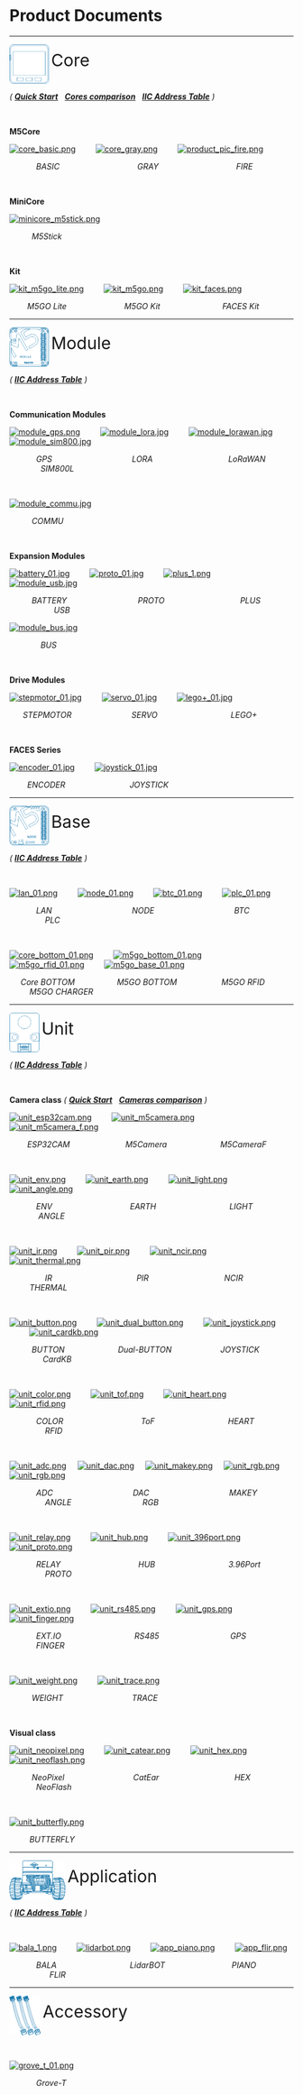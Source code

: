 # Product Documents

***

<!-- <h1 id="a" >CORE<h1> -->

<!-- <div>
    <img src="assets/img/product_pics/icon_core.png">
    <span style="font-size:30px">设置成功，请牢记新的登陆密码</span>
</div> -->

<div>
     <img src="assets/img/product_pics/icon_core.png" style="vertical-align:middle;">
     <span style="font-size:30px">Core</span>
</div>

<!-- <img src='assets/img/product_pics/icon_core.png'> <img src='assets/img/product_pics/core.png'> -->


*( **[Quick Start](en/qs)**&nbsp;&nbsp;&nbsp;**[Cores comparison](https://github.com/m5stack/M5-Schematic/blob/master/Core/hardware_difference_between_cores.md)**&nbsp;&nbsp;&nbsp;**[IIC Address Table](https://shimo.im/sheets/GWkjHV3XyCCgwDpQ)** )*

&nbsp;

**M5Core**

<!-- [![core_basic.png](http://m5-docs.oss-cn-shenzhen.aliyuncs.com/assets/img/product_pics/homepage_picture/core/core_basic_02.png)](en/core/basic)&nbsp;&nbsp;&nbsp;&nbsp;&nbsp;&nbsp;&nbsp;&nbsp;&nbsp;[![core_gray.png](http://m5-docs.oss-cn-shenzhen.aliyuncs.com/assets/img/product_pics/homepage_picture/core/core_basic_02.png)](en/core/gray)&nbsp;&nbsp;&nbsp;&nbsp;&nbsp;&nbsp;&nbsp;&nbsp;&nbsp;[![product_pic_fire.png](http://m5-docs.oss-cn-shenzhen.aliyuncs.com/assets/img/product_pics/homepage_picture/core/core_basic_02.png)](en/core/fire)&nbsp;&nbsp;&nbsp;&nbsp;&nbsp;&nbsp;&nbsp;&nbsp;&nbsp;[![product_pic_fire.png](http://m5-docs.oss-cn-shenzhen.aliyuncs.com/assets/img/product_pics/homepage_picture/core/core_basic_02.png)](en/core/fire)&nbsp;&nbsp;&nbsp;&nbsp;&nbsp;&nbsp;&nbsp;&nbsp;&nbsp;[![product_pic_fire.png](http://m5-docs.oss-cn-shenzhen.aliyuncs.com/assets/img/product_pics/homepage_picture/core/core_basic_02.png)](en/core/fire) -->

[![core_basic.png](http://m5-docs.oss-cn-shenzhen.aliyuncs.com/assets/img/product_pics/homepage_picture/core/core_basic_01.png)](en/core/basic)&nbsp;&nbsp;&nbsp;&nbsp;&nbsp;&nbsp;&nbsp;&nbsp;&nbsp;[![core_gray.png](http://m5-docs.oss-cn-shenzhen.aliyuncs.com/assets/img/product_pics/homepage_picture/core/core_gray_01.png)](en/core/gray)&nbsp;&nbsp;&nbsp;&nbsp;&nbsp;&nbsp;&nbsp;&nbsp;&nbsp;[![product_pic_fire.png](http://m5-docs.oss-cn-shenzhen.aliyuncs.com/assets/img/product_pics/homepage_picture/core/core_fire_01.png)](en/core/fire)

&nbsp; &nbsp; &nbsp; &nbsp; &nbsp; &nbsp; *BASIC*&nbsp; &nbsp; &nbsp; &nbsp; &nbsp; &nbsp; &nbsp; &nbsp; &nbsp; &nbsp; &nbsp; &nbsp; &nbsp; &nbsp; &nbsp; &nbsp; &nbsp; &nbsp;*GRAY*&nbsp; &nbsp; &nbsp; &nbsp; &nbsp; &nbsp; &nbsp; &nbsp; &nbsp; &nbsp; &nbsp; &nbsp; &nbsp; &nbsp; &nbsp; &nbsp; &nbsp; &nbsp;*FIRE*

&nbsp;

**MiniCore**

[![minicore_m5stick.png](http://m5-docs.oss-cn-shenzhen.aliyuncs.com/assets/img/product_pics/homepage_picture/core/core_m5stick_01.png)](en/core/m5stick)

&nbsp; &nbsp; &nbsp; &nbsp; &nbsp; *M5Stick*

&nbsp;

**Kit**

[![kit_m5go_lite.png](http://m5-docs.oss-cn-shenzhen.aliyuncs.com/assets/img/product_pics/homepage_picture/core/kit_m5go_lite_01.png)](en/core/m5go_lite)&nbsp;&nbsp;&nbsp;&nbsp;&nbsp;&nbsp;&nbsp;&nbsp;&nbsp;[![kit_m5go.png](http://m5-docs.oss-cn-shenzhen.aliyuncs.com/assets/img/product_pics/homepage_picture/core/kit_m5go_01.png)](en/core/m5go)&nbsp;&nbsp;&nbsp;&nbsp;&nbsp;&nbsp;&nbsp;&nbsp;&nbsp;[![kit_faces.png](http://m5-docs.oss-cn-shenzhen.aliyuncs.com/assets/img/product_pics/homepage_picture/core/kit_faces_01.png)](en/core/face_kit)

&nbsp; &nbsp; &nbsp; &nbsp; *M5GO Lite*&nbsp; &nbsp; &nbsp; &nbsp; &nbsp; &nbsp; &nbsp; &nbsp; &nbsp; &nbsp; &nbsp; &nbsp; &nbsp; *M5GO Kit*&nbsp; &nbsp; &nbsp; &nbsp; &nbsp; &nbsp; &nbsp; &nbsp; &nbsp; &nbsp; &nbsp; &nbsp; &nbsp; &nbsp; *FACES Kit*

***

<div>
     <img src="assets/img/product_pics/icon_module.png" style="vertical-align:middle;">
     <span style="font-size:30px">Module</span>
</div>

<!-- <img src='assets/img/product_pics/icon_module.png'> <img src='assets/img/product_pics/module.png'> -->

*( **[IIC Address Table](https://shimo.im/sheets/GWkjHV3XyCCgwDpQ)** )*

&nbsp;

**Communication Modules**

[![module_gps.png](http://m5-docs.oss-cn-shenzhen.aliyuncs.com/assets/img/product_pics/homepage_picture/module/module_gps_01.png)](en/module/gps)&nbsp;&nbsp;&nbsp;&nbsp;&nbsp;&nbsp;&nbsp;&nbsp;&nbsp;[![module_lora.jpg](http://m5-docs.oss-cn-shenzhen.aliyuncs.com/assets/img/product_pics/homepage_picture/module/module_lora_01.png)](en/module/lora)&nbsp;&nbsp;&nbsp;&nbsp;&nbsp;&nbsp;&nbsp;&nbsp;&nbsp;[![module_lorawan.jpg](http://m5-docs.oss-cn-shenzhen.aliyuncs.com/assets/img/product_pics/homepage_picture/module/module_lorawan_01.png)](en/module/lorawan)&nbsp;&nbsp;&nbsp;&nbsp;&nbsp;&nbsp;&nbsp;&nbsp;&nbsp;[![module_sim800.jpg](http://m5-docs.oss-cn-shenzhen.aliyuncs.com/assets/img/product_pics/homepage_picture/module/module_sim800_01.png)](en/module/sim800)

&nbsp; &nbsp; &nbsp; &nbsp; &nbsp; &nbsp; *GPS* &nbsp; &nbsp; &nbsp; &nbsp; &nbsp; &nbsp; &nbsp; &nbsp; &nbsp; &nbsp; &nbsp; &nbsp; &nbsp; &nbsp; &nbsp; &nbsp; &nbsp; &nbsp;*LORA*&nbsp; &nbsp; &nbsp; &nbsp; &nbsp; &nbsp; &nbsp; &nbsp; &nbsp; &nbsp; &nbsp; &nbsp; &nbsp; &nbsp; &nbsp; &nbsp; &nbsp; *LoRaWAN*&nbsp; &nbsp; &nbsp; &nbsp; &nbsp; &nbsp; &nbsp; &nbsp; &nbsp; &nbsp; &nbsp; &nbsp; &nbsp; *SIM800L*

&nbsp;

[![module_commu.jpg](http://m5-docs.oss-cn-shenzhen.aliyuncs.com/assets/img/product_pics/homepage_picture/module/module_commu_01.png)](en/module/commu)&nbsp;&nbsp;&nbsp;&nbsp;&nbsp;&nbsp;&nbsp;&nbsp;&nbsp;

&nbsp; &nbsp; &nbsp; &nbsp; &nbsp; *COMMU*

&nbsp;

**Expansion Modules**

[![battery_01.jpg](http://m5-docs.oss-cn-shenzhen.aliyuncs.com/assets/img/product_pics/homepage_picture/module/module_battery_01.png)](en/module/battery)&nbsp;&nbsp;&nbsp;&nbsp;&nbsp;&nbsp;&nbsp;&nbsp;&nbsp;[![proto_01.jpg](http://m5-docs.oss-cn-shenzhen.aliyuncs.com/assets/img/product_pics/homepage_picture/module/module_proto_01.png)](en/module/proto)&nbsp;&nbsp;&nbsp;&nbsp;&nbsp;&nbsp;&nbsp;&nbsp;&nbsp;[![plus_1.png](http://m5-docs.oss-cn-shenzhen.aliyuncs.com/assets/img/product_pics/homepage_picture/module/module_plus_01.png)](en/module/plus)&nbsp;&nbsp;&nbsp;&nbsp;&nbsp;&nbsp;&nbsp;&nbsp;&nbsp;[![module_usb.jpg](http://m5-docs.oss-cn-shenzhen.aliyuncs.com/assets/img/product_pics/homepage_picture/module/module_usb_01.png)](en/module/usb)

&nbsp; &nbsp; &nbsp; &nbsp; &nbsp; *BATTERY*&nbsp; &nbsp; &nbsp; &nbsp; &nbsp; &nbsp; &nbsp; &nbsp; &nbsp; &nbsp; &nbsp; &nbsp; &nbsp; &nbsp; &nbsp; &nbsp; *PROTO*&nbsp; &nbsp; &nbsp; &nbsp; &nbsp; &nbsp; &nbsp; &nbsp; &nbsp; &nbsp; &nbsp; &nbsp; &nbsp; &nbsp; &nbsp; &nbsp; &nbsp; *PLUS*&nbsp; &nbsp; &nbsp; &nbsp; &nbsp; &nbsp; &nbsp; &nbsp; &nbsp; &nbsp; &nbsp; &nbsp; &nbsp; &nbsp; &nbsp; &nbsp; &nbsp; *USB*

[![module_bus.jpg](http://m5-docs.oss-cn-shenzhen.aliyuncs.com/assets/img/product_pics/homepage_picture/module/module_bus_01.png)](en/module/bus)

&nbsp; &nbsp; &nbsp; &nbsp; &nbsp; &nbsp; &nbsp; *BUS*

&nbsp;

**Drive Modules**

[![stepmotor_01.jpg](http://m5-docs.oss-cn-shenzhen.aliyuncs.com/assets/img/product_pics/homepage_picture/module/module_stepmotor_01.png)](en/module/stepmotor)&nbsp;&nbsp;&nbsp;&nbsp;&nbsp;&nbsp;&nbsp;&nbsp;&nbsp;[![servo_01.jpg](http://m5-docs.oss-cn-shenzhen.aliyuncs.com/assets/img/product_pics/homepage_picture/module/module_servo_01.png)](en/module/servo)&nbsp;&nbsp;&nbsp;&nbsp;&nbsp;&nbsp;&nbsp;&nbsp;&nbsp;[![lego+_01.jpg](http://m5-docs.oss-cn-shenzhen.aliyuncs.com/assets/img/product_pics/homepage_picture/module/module_lego_plus_01.png)](en/module/lego_plus)

&nbsp; &nbsp; &nbsp; *STEPMOTOR* &nbsp; &nbsp; &nbsp; &nbsp; &nbsp; &nbsp; &nbsp; &nbsp; &nbsp; &nbsp; &nbsp; &nbsp; &nbsp; *SERVO* &nbsp; &nbsp; &nbsp; &nbsp; &nbsp; &nbsp; &nbsp; &nbsp; &nbsp; &nbsp; &nbsp; &nbsp; &nbsp; &nbsp; &nbsp; &nbsp; *LEGO+*

&nbsp;

**FACES Series**

[![encoder_01.jpg](http://m5-docs.oss-cn-shenzhen.aliyuncs.com/assets/img/product_pics/homepage_picture/module/module_encoder_01.png)](en/module/encoder)&nbsp;&nbsp;&nbsp;&nbsp;&nbsp;&nbsp;&nbsp;&nbsp;&nbsp;[![joystick_01.jpg](http://m5-docs.oss-cn-shenzhen.aliyuncs.com/assets/img/product_pics/homepage_picture/module/module_joystick_01.png)](en/module/joystick)

&nbsp; &nbsp; &nbsp; &nbsp; *ENCODER* &nbsp; &nbsp; &nbsp; &nbsp; &nbsp; &nbsp; &nbsp; &nbsp; &nbsp; &nbsp; &nbsp; &nbsp; &nbsp; &nbsp; *JOYSTICK*

***

<div>
     <img src="assets/img/product_pics/icon_base.png" style="vertical-align:middle;">
     <span style="font-size:30px">Base</span>
</div>

<!-- <img src='assets/img/product_pics/icon_base.png'> <img src='assets/img/product_pics/base.png'> -->

*( **[IIC Address Table](https://shimo.im/sheets/GWkjHV3XyCCgwDpQ)** )*

&nbsp;

[![lan_01.png](http://m5-docs.oss-cn-shenzhen.aliyuncs.com/assets/img/product_pics/homepage_picture/base/base_lan_01.png)](en/base/lan_base)&nbsp;&nbsp;&nbsp;&nbsp;&nbsp;&nbsp;&nbsp;&nbsp;&nbsp;[![node_01.png](http://m5-docs.oss-cn-shenzhen.aliyuncs.com/assets/img/product_pics/homepage_picture/base/base_node_01.png)](en/base/node_base)&nbsp;&nbsp;&nbsp;&nbsp;&nbsp;&nbsp;&nbsp;&nbsp;&nbsp;[![btc_01.png](http://m5-docs.oss-cn-shenzhen.aliyuncs.com/assets/img/product_pics/homepage_picture/base/base_btc_01.png)](en/base/btc_base)&nbsp;&nbsp;&nbsp;&nbsp;&nbsp;&nbsp;&nbsp;&nbsp;&nbsp;[![plc_01.png](http://m5-docs.oss-cn-shenzhen.aliyuncs.com/assets/img/product_pics/homepage_picture/base/base_plc_01.png)](en/base/plc_base)

&nbsp; &nbsp; &nbsp; &nbsp; &nbsp; &nbsp; *LAN* &nbsp; &nbsp; &nbsp; &nbsp; &nbsp; &nbsp; &nbsp; &nbsp; &nbsp; &nbsp; &nbsp; &nbsp; &nbsp; &nbsp; &nbsp; &nbsp; &nbsp; &nbsp;*NODE*&nbsp; &nbsp; &nbsp; &nbsp; &nbsp; &nbsp; &nbsp; &nbsp; &nbsp; &nbsp; &nbsp; &nbsp; &nbsp; &nbsp; &nbsp; &nbsp; &nbsp; &nbsp; *BTC*&nbsp; &nbsp; &nbsp; &nbsp; &nbsp; &nbsp; &nbsp; &nbsp; &nbsp; &nbsp; &nbsp; &nbsp; &nbsp; &nbsp; &nbsp; &nbsp; &nbsp; &nbsp; *PLC*

&nbsp;

[![core_bottom_01.png](http://m5-docs.oss-cn-shenzhen.aliyuncs.com/assets/img/product_pics/homepage_picture/base/base_core_bottom_01.png)](en/base/core_bottom)&nbsp;&nbsp;&nbsp;&nbsp;&nbsp;&nbsp;&nbsp;&nbsp;&nbsp;[![m5go_bottom_01.png](http://m5-docs.oss-cn-shenzhen.aliyuncs.com/assets/img/product_pics/homepage_picture/base/base_m5go_bottom_01.png)](en/base/m5go_bottom)&nbsp;&nbsp;&nbsp;&nbsp;&nbsp;&nbsp;&nbsp;&nbsp;&nbsp;[![m5go_rfid_01.png](http://m5-docs.oss-cn-shenzhen.aliyuncs.com/assets/img/product_pics/homepage_picture/base/base_m5go_rfid_01.png)](en/base/m5go_rfid)&nbsp;&nbsp;&nbsp;&nbsp;&nbsp;&nbsp;&nbsp;&nbsp;&nbsp;[![m5go_base_01.png](http://m5-docs.oss-cn-shenzhen.aliyuncs.com/assets/img/product_pics/homepage_picture/base/base_m5go_base_01.png)](en/base/m5go_charger)

&nbsp; &nbsp; &nbsp;*Core BOTTOM* &nbsp; &nbsp; &nbsp; &nbsp; &nbsp; &nbsp; &nbsp; &nbsp; &nbsp; *M5GO BOTTOM*&nbsp; &nbsp; &nbsp; &nbsp; &nbsp; &nbsp; &nbsp; &nbsp; &nbsp; &nbsp; *M5GO RFID*&nbsp; &nbsp; &nbsp; &nbsp; &nbsp; &nbsp; &nbsp; &nbsp; &nbsp; &nbsp; &nbsp;*M5GO CHARGER*

***

<div>
     <img src="assets/img/product_pics/icon_unit.png" style="vertical-align:middle;">
     <span style="font-size:30px">Unit</span>
</div>

<!-- <img src='assets/img/product_pics/icon_unit.png'> <img src='assets/img/product_pics/unit.png'> -->

*( **[IIC Address Table](https://shimo.im/sheets/GWkjHV3XyCCgwDpQ)** )*

&nbsp;

**Camera class** *( **[Quick Start](en/quick_start/m5camera/m5camera_quick_start)**&nbsp;&nbsp;&nbsp;**[Cameras comparison](https://shimo.im/sheets/gP96C8YTdyjGgKQC)** )*

[![unit_esp32cam.png](http://m5-docs.oss-cn-shenzhen.aliyuncs.com/assets/img/product_pics/homepage_picture/unit/unit_esp32cam_01.png)](en/unit/esp32cam)&nbsp;&nbsp;&nbsp;&nbsp;&nbsp;&nbsp;&nbsp;&nbsp;&nbsp;[![unit_m5camera.png](http://m5-docs.oss-cn-shenzhen.aliyuncs.com/assets/img/product_pics/homepage_picture/unit/unit_m5camera_01.png)](en/unit/m5camera)&nbsp;&nbsp;&nbsp;&nbsp;&nbsp;&nbsp;&nbsp;&nbsp;&nbsp;[![unit_m5camera_f.png](http://m5-docs.oss-cn-shenzhen.aliyuncs.com/assets/img/product_pics/homepage_picture/unit/unit_m5camera_f_01.png)](en/unit/m5camera_f)

&nbsp; &nbsp; &nbsp; &nbsp; *ESP32CAM* &nbsp; &nbsp; &nbsp; &nbsp; &nbsp; &nbsp; &nbsp; &nbsp; &nbsp; &nbsp; &nbsp; &nbsp; *M5Camera*&nbsp; &nbsp; &nbsp; &nbsp; &nbsp; &nbsp; &nbsp; &nbsp; &nbsp; &nbsp; &nbsp; &nbsp; *M5CameraF*

&nbsp;

[![unit_env.png](http://m5-docs.oss-cn-shenzhen.aliyuncs.com/assets/img/product_pics/homepage_picture/unit/unit_env_01.png)](en/unit/env)&nbsp;&nbsp;&nbsp;&nbsp;&nbsp;&nbsp;&nbsp;&nbsp;&nbsp;[![unit_earth.png](http://m5-docs.oss-cn-shenzhen.aliyuncs.com/assets/img/product_pics/homepage_picture/unit/unit_earth_01.png)](en/unit/earth)&nbsp;&nbsp;&nbsp;&nbsp;&nbsp;&nbsp;&nbsp;&nbsp;&nbsp;[![unit_light.png](http://m5-docs.oss-cn-shenzhen.aliyuncs.com/assets/img/product_pics/homepage_picture/unit/unit_light_01.png)](en/unit/light)&nbsp;&nbsp;&nbsp;&nbsp;&nbsp;&nbsp;&nbsp;&nbsp;&nbsp;[![unit_angle.png](http://m5-docs.oss-cn-shenzhen.aliyuncs.com/assets/img/product_pics/homepage_picture/unit/unit_angle_01.png)](en/unit/angle)

&nbsp; &nbsp; &nbsp; &nbsp; &nbsp; &nbsp; *ENV*&nbsp; &nbsp; &nbsp; &nbsp; &nbsp; &nbsp; &nbsp; &nbsp; &nbsp; &nbsp; &nbsp; &nbsp; &nbsp; &nbsp; &nbsp; &nbsp; &nbsp; &nbsp;*EARTH*&nbsp; &nbsp; &nbsp; &nbsp; &nbsp; &nbsp; &nbsp; &nbsp; &nbsp; &nbsp; &nbsp; &nbsp; &nbsp; &nbsp; &nbsp; &nbsp; &nbsp;*LIGHT*&nbsp; &nbsp; &nbsp; &nbsp; &nbsp; &nbsp; &nbsp; &nbsp; &nbsp; &nbsp; &nbsp; &nbsp; &nbsp; &nbsp; &nbsp; &nbsp;*ANGLE*

&nbsp;

[![unit_ir.png](http://m5-docs.oss-cn-shenzhen.aliyuncs.com/assets/img/product_pics/homepage_picture/unit/unit_ir_01.png)](en/unit/ir)&nbsp;&nbsp;&nbsp;&nbsp;&nbsp;&nbsp;&nbsp;&nbsp;&nbsp;[![unit_pir.png](http://m5-docs.oss-cn-shenzhen.aliyuncs.com/assets/img/product_pics/homepage_picture/unit/unit_pir_01.png)](en/unit/pir)&nbsp;&nbsp;&nbsp;&nbsp;&nbsp;&nbsp;&nbsp;&nbsp;&nbsp;[![unit_ncir.png](http://m5-docs.oss-cn-shenzhen.aliyuncs.com/assets/img/product_pics/homepage_picture/unit/unit_ncir_01.png)](en/unit/ncir)&nbsp;&nbsp;&nbsp;&nbsp;&nbsp;&nbsp;&nbsp;&nbsp;&nbsp;[![unit_thermal.png](http://m5-docs.oss-cn-shenzhen.aliyuncs.com/assets/img/product_pics/homepage_picture/unit/unit_thermal_01.png)](en/unit/thermal)

&nbsp; &nbsp; &nbsp; &nbsp; &nbsp; &nbsp; &nbsp; &nbsp; *IR*&nbsp; &nbsp; &nbsp; &nbsp; &nbsp; &nbsp; &nbsp; &nbsp; &nbsp; &nbsp; &nbsp; &nbsp; &nbsp; &nbsp; &nbsp; &nbsp; &nbsp; &nbsp; &nbsp; *PIR*&nbsp; &nbsp; &nbsp; &nbsp; &nbsp; &nbsp; &nbsp; &nbsp; &nbsp; &nbsp; &nbsp; &nbsp; &nbsp; &nbsp; &nbsp; &nbsp; &nbsp; *NCIR*&nbsp; &nbsp; &nbsp; &nbsp; &nbsp; &nbsp; &nbsp; &nbsp; &nbsp; &nbsp; &nbsp; &nbsp; &nbsp; &nbsp; &nbsp; &nbsp;*THERMAL*

&nbsp;

[![unit_button.png](http://m5-docs.oss-cn-shenzhen.aliyuncs.com/assets/img/product_pics/homepage_picture/unit/unit_button_01.png)](en/unit/button)&nbsp;&nbsp;&nbsp;&nbsp;&nbsp;&nbsp;&nbsp;&nbsp;&nbsp;[![unit_dual_button.png](http://m5-docs.oss-cn-shenzhen.aliyuncs.com/assets/img/product_pics/homepage_picture/unit/unit_dual_button_01.png)](en/unit/dual_button)&nbsp;&nbsp;&nbsp;&nbsp;&nbsp;&nbsp;&nbsp;&nbsp;&nbsp;[![unit_joystick.png](http://m5-docs.oss-cn-shenzhen.aliyuncs.com/assets/img/product_pics/homepage_picture/unit/unit_joystick_01.png)](en/unit/joystick)&nbsp;&nbsp;&nbsp;&nbsp;&nbsp;&nbsp;&nbsp;&nbsp;&nbsp;[![unit_cardkb.png](http://m5-docs.oss-cn-shenzhen.aliyuncs.com/assets/img/product_pics/homepage_picture/unit/unit_cardkb_01.png)](en/unit/cardkb)

&nbsp; &nbsp; &nbsp; &nbsp; &nbsp; *BUTTON*&nbsp; &nbsp; &nbsp; &nbsp; &nbsp; &nbsp; &nbsp; &nbsp; &nbsp; &nbsp; &nbsp; &nbsp; *Dual-BUTTON*&nbsp; &nbsp; &nbsp; &nbsp; &nbsp; &nbsp; &nbsp; &nbsp; &nbsp; &nbsp; &nbsp; *JOYSTICK*&nbsp; &nbsp; &nbsp; &nbsp; &nbsp; &nbsp; &nbsp; &nbsp; &nbsp; &nbsp; &nbsp; &nbsp; &nbsp; &nbsp; &nbsp; &nbsp;*CardKB*

&nbsp;

[![unit_color.png](http://m5-docs.oss-cn-shenzhen.aliyuncs.com/assets/img/product_pics/homepage_picture/unit/unit_color_01.png)](en/unit/color)&nbsp;&nbsp;&nbsp;&nbsp;&nbsp;&nbsp;&nbsp;&nbsp;&nbsp;[![unit_tof.png](http://m5-docs.oss-cn-shenzhen.aliyuncs.com/assets/img/product_pics/homepage_picture/unit/unit_tof_01.png)](en/unit/tof)&nbsp;&nbsp;&nbsp;&nbsp;&nbsp;&nbsp;&nbsp;&nbsp;&nbsp;[![unit_heart.png](http://m5-docs.oss-cn-shenzhen.aliyuncs.com/assets/img/product_pics/homepage_picture/unit/unit_heart_01.png)](en/unit/heart)&nbsp;&nbsp;&nbsp;&nbsp;&nbsp;&nbsp;&nbsp;&nbsp;&nbsp;[![unit_rfid.png](http://m5-docs.oss-cn-shenzhen.aliyuncs.com/assets/img/product_pics/homepage_picture/unit/unit_rfid_01.png)](en/unit/rfid)

&nbsp; &nbsp; &nbsp; &nbsp; &nbsp; &nbsp; *COLOR*&nbsp; &nbsp; &nbsp; &nbsp; &nbsp; &nbsp; &nbsp; &nbsp; &nbsp; &nbsp; &nbsp; &nbsp; &nbsp; &nbsp; &nbsp; &nbsp; &nbsp; &nbsp;*ToF*&nbsp; &nbsp; &nbsp; &nbsp; &nbsp; &nbsp; &nbsp; &nbsp; &nbsp; &nbsp; &nbsp; &nbsp; &nbsp; &nbsp; &nbsp; &nbsp; &nbsp;*HEART*&nbsp; &nbsp; &nbsp; &nbsp; &nbsp; &nbsp; &nbsp; &nbsp; &nbsp; &nbsp; &nbsp; &nbsp; &nbsp; &nbsp; &nbsp; &nbsp; &nbsp; *RFID*

&nbsp;

[![unit_adc.png](http://m5-docs.oss-cn-shenzhen.aliyuncs.com/assets/img/product_pics/homepage_picture/unit/unit_adc_01.png)](en/unit/adc)&nbsp;&nbsp;&nbsp;&nbsp;&nbsp;[![unit_dac.png](http://m5-docs.oss-cn-shenzhen.aliyuncs.com/assets/img/product_pics/homepage_picture/unit/unit_dac_01.png)](en/unit/dac)&nbsp;&nbsp;&nbsp;&nbsp;&nbsp;[![unit_makey.png](http://m5-docs.oss-cn-shenzhen.aliyuncs.com/assets/img/product_pics/homepage_picture/unit/unit_makey_01.png)](en/unit/makey)&nbsp;&nbsp;&nbsp;&nbsp;&nbsp;[![unit_rgb.png](http://m5-docs.oss-cn-shenzhen.aliyuncs.com/assets/img/product_pics/homepage_picture/unit/unit_rgb_01.png)](en/unit/rgb)&nbsp;&nbsp;&nbsp;&nbsp;&nbsp;[![unit_rgb.png](http://m5-docs.oss-cn-shenzhen.aliyuncs.com/assets/img/product_pics/homepage_picture/unit/unit_rgb_01.png)](en/unit/rgb)

&nbsp; &nbsp; &nbsp; &nbsp; &nbsp; &nbsp; *ADC*&nbsp; &nbsp; &nbsp; &nbsp; &nbsp; &nbsp; &nbsp; &nbsp; &nbsp; &nbsp; &nbsp; &nbsp; &nbsp; &nbsp; &nbsp; &nbsp; &nbsp; &nbsp; *DAC*&nbsp; &nbsp; &nbsp; &nbsp; &nbsp; &nbsp; &nbsp; &nbsp; &nbsp; &nbsp; &nbsp; &nbsp; &nbsp; &nbsp; &nbsp; &nbsp; &nbsp; &nbsp; *MAKEY*&nbsp; &nbsp; &nbsp; &nbsp; &nbsp; &nbsp; &nbsp; &nbsp; &nbsp; &nbsp; &nbsp; &nbsp; &nbsp; &nbsp; &nbsp; &nbsp; *ANGLE*&nbsp; &nbsp; &nbsp; &nbsp; &nbsp; &nbsp; &nbsp; &nbsp; &nbsp; &nbsp; &nbsp; &nbsp; &nbsp; &nbsp; &nbsp; &nbsp; *RGB*

&nbsp;

[![unit_relay.png](http://m5-docs.oss-cn-shenzhen.aliyuncs.com/assets/img/product_pics/homepage_picture/unit/unit_relay_01.png)](en/unit/relay)&nbsp;&nbsp;&nbsp;&nbsp;&nbsp;&nbsp;&nbsp;&nbsp;&nbsp;[![unit_hub.png](http://m5-docs.oss-cn-shenzhen.aliyuncs.com/assets/img/product_pics/homepage_picture/unit/unit_hub_01.png)](en/unit/hub)&nbsp;&nbsp;&nbsp;&nbsp;&nbsp;&nbsp;&nbsp;&nbsp;&nbsp;[![unit_396port.png](http://m5-docs.oss-cn-shenzhen.aliyuncs.com/assets/img/product_pics/homepage_picture/unit/unit_396port_01.png)](en/unit/396port)&nbsp;&nbsp;&nbsp;&nbsp;&nbsp;&nbsp;&nbsp;&nbsp;&nbsp;[![unit_proto.png](http://m5-docs.oss-cn-shenzhen.aliyuncs.com/assets/img/product_pics/homepage_picture/unit/unit_proto_01.png)](en/unit/proto)

&nbsp; &nbsp; &nbsp; &nbsp; &nbsp; &nbsp; *RELAY*&nbsp; &nbsp; &nbsp; &nbsp; &nbsp; &nbsp; &nbsp; &nbsp; &nbsp; &nbsp; &nbsp; &nbsp; &nbsp; &nbsp; &nbsp; &nbsp; &nbsp; &nbsp;*HUB*&nbsp; &nbsp; &nbsp; &nbsp; &nbsp; &nbsp; &nbsp; &nbsp; &nbsp; &nbsp; &nbsp; &nbsp; &nbsp; &nbsp; &nbsp; &nbsp; &nbsp;*3.96Port*&nbsp; &nbsp; &nbsp; &nbsp; &nbsp; &nbsp; &nbsp; &nbsp; &nbsp; &nbsp; &nbsp; &nbsp; &nbsp; &nbsp; &nbsp; *PROTO*

&nbsp;

[![unit_extio.png](http://m5-docs.oss-cn-shenzhen.aliyuncs.com/assets/img/product_pics/homepage_picture/unit/unit_extio_01.png)](en/unit/extio)&nbsp;&nbsp;&nbsp;&nbsp;&nbsp;&nbsp;&nbsp;&nbsp;&nbsp;[![unit_rs485.png](http://m5-docs.oss-cn-shenzhen.aliyuncs.com/assets/img/product_pics/homepage_picture/unit/unit_rs485_01.png)](en/unit/rs485)&nbsp;&nbsp;&nbsp;&nbsp;&nbsp;&nbsp;&nbsp;&nbsp;&nbsp;[![unit_gps.png](http://m5-docs.oss-cn-shenzhen.aliyuncs.com/assets/img/product_pics/homepage_picture/unit/unit_gps_01.png)](en/unit/gps)&nbsp;&nbsp;&nbsp;&nbsp;&nbsp;&nbsp;&nbsp;&nbsp;&nbsp;[![unit_finger.png](http://m5-docs.oss-cn-shenzhen.aliyuncs.com/assets/img/product_pics/homepage_picture/unit/unit_finger_01.png)](en/unit/finger)

&nbsp; &nbsp; &nbsp; &nbsp; &nbsp; &nbsp; *EXT.IO*&nbsp; &nbsp; &nbsp; &nbsp; &nbsp; &nbsp; &nbsp; &nbsp; &nbsp; &nbsp; &nbsp; &nbsp; &nbsp; &nbsp; &nbsp; &nbsp; &nbsp;*RS485*&nbsp; &nbsp; &nbsp; &nbsp; &nbsp; &nbsp; &nbsp; &nbsp; &nbsp; &nbsp; &nbsp; &nbsp; &nbsp; &nbsp; &nbsp; &nbsp; *GPS*&nbsp; &nbsp; &nbsp; &nbsp; &nbsp; &nbsp; &nbsp; &nbsp; &nbsp; &nbsp; &nbsp; &nbsp; &nbsp; &nbsp; &nbsp; &nbsp; &nbsp; *FINGER*

&nbsp;

[![unit_weight.png](http://m5-docs.oss-cn-shenzhen.aliyuncs.com/assets/img/product_pics/homepage_picture/unit/unit_weight_01.png)](en/unit/weight)&nbsp;&nbsp;&nbsp;&nbsp;&nbsp;&nbsp;&nbsp;&nbsp;&nbsp;[![unit_trace.png](http://m5-docs.oss-cn-shenzhen.aliyuncs.com/assets/img/product_pics/homepage_picture/unit/unit_trace_01.png)](en/unit/trace)

&nbsp; &nbsp; &nbsp; &nbsp; &nbsp; *WEIGHT*&nbsp; &nbsp; &nbsp; &nbsp; &nbsp; &nbsp; &nbsp; &nbsp; &nbsp; &nbsp; &nbsp; &nbsp; &nbsp; &nbsp; &nbsp; &nbsp;*TRACE*

&nbsp;

**Visual class**

[![unit_neopixel.png](http://m5-docs.oss-cn-shenzhen.aliyuncs.com/assets/img/product_pics/homepage_picture/unit/unit_neopixel_01.png)](en/unit/neopixel)&nbsp;&nbsp;&nbsp;&nbsp;&nbsp;&nbsp;&nbsp;&nbsp;&nbsp;[![unit_catear.png](http://m5-docs.oss-cn-shenzhen.aliyuncs.com/assets/img/product_pics/homepage_picture/unit/unit_catear_01.png)](en/unit/catear)&nbsp;&nbsp;&nbsp;&nbsp;&nbsp;&nbsp;&nbsp;&nbsp;&nbsp;[![unit_hex.png](http://m5-docs.oss-cn-shenzhen.aliyuncs.com/assets/img/product_pics/homepage_picture/unit/unit_hex_01.png)](en/unit/hex)&nbsp;&nbsp;&nbsp;&nbsp;&nbsp;&nbsp;&nbsp;&nbsp;&nbsp;[![unit_neoflash.png](http://m5-docs.oss-cn-shenzhen.aliyuncs.com/assets/img/product_pics/homepage_picture/unit/unit_neoflash_01.png)](en/unit/neoflash)

&nbsp; &nbsp; &nbsp; &nbsp; &nbsp; *NeoPixel*&nbsp; &nbsp; &nbsp; &nbsp; &nbsp; &nbsp; &nbsp; &nbsp; &nbsp; &nbsp; &nbsp; &nbsp; &nbsp; &nbsp; &nbsp; &nbsp;*CatEar*&nbsp; &nbsp; &nbsp; &nbsp; &nbsp; &nbsp; &nbsp; &nbsp; &nbsp; &nbsp; &nbsp; &nbsp; &nbsp; &nbsp; &nbsp; &nbsp; &nbsp; *HEX*&nbsp; &nbsp; &nbsp; &nbsp; &nbsp; &nbsp; &nbsp; &nbsp; &nbsp; &nbsp; &nbsp; &nbsp; &nbsp; &nbsp; &nbsp; &nbsp; *NeoFlash*

&nbsp;

[![unit_butterfly.png](http://m5-docs.oss-cn-shenzhen.aliyuncs.com/assets/img/product_pics/homepage_picture/unit/unit_butterfly_01.png)](en/unit/butterfly)

&nbsp; &nbsp; &nbsp; &nbsp; &nbsp;*BUTTERFLY*

***

<div>
     <img src="assets/img/product_pics/icon_app.png" style="vertical-align:middle;">
     <span style="font-size:30px">Application</span>
</div>

<!-- <img src='assets/img/product_pics/icon_app.png'> <img src='assets/img/product_pics/application.png'> -->

*( **[IIC Address Table](https://shimo.im/sheets/GWkjHV3XyCCgwDpQ)** )*

&nbsp;

[![bala_1.png](http://m5-docs.oss-cn-shenzhen.aliyuncs.com/assets/img/product_pics/homepage_picture/app/app_bala_01.png)](en/app/bala)&nbsp;&nbsp;&nbsp;&nbsp;&nbsp;&nbsp;&nbsp;&nbsp;&nbsp;[![lidarbot.png](http://m5-docs.oss-cn-shenzhen.aliyuncs.com/assets/img/product_pics/homepage_picture/app/app_lidarbot_01.png)](en/app/lidarbot)&nbsp;&nbsp;&nbsp;&nbsp;&nbsp;&nbsp;&nbsp;&nbsp;&nbsp;[![app_piano.png](http://m5-docs.oss-cn-shenzhen.aliyuncs.com/assets/img/product_pics/homepage_picture/app/app_piano_01.png)](en/app/piano)&nbsp;&nbsp;&nbsp;&nbsp;&nbsp;&nbsp;&nbsp;&nbsp;&nbsp;[![app_flir.png](http://m5-docs.oss-cn-shenzhen.aliyuncs.com/assets/img/product_pics/homepage_picture/app/app_flir_01.png)](en/app/flir)

&nbsp; &nbsp; &nbsp; &nbsp; &nbsp; &nbsp; *BALA*&nbsp; &nbsp; &nbsp; &nbsp; &nbsp; &nbsp; &nbsp; &nbsp; &nbsp; &nbsp; &nbsp; &nbsp; &nbsp; &nbsp; &nbsp; &nbsp; &nbsp;*LidarBOT*&nbsp; &nbsp; &nbsp; &nbsp; &nbsp; &nbsp; &nbsp; &nbsp; &nbsp; &nbsp; &nbsp; &nbsp; &nbsp; &nbsp; &nbsp; *PIANO*&nbsp; &nbsp; &nbsp; &nbsp; &nbsp; &nbsp; &nbsp; &nbsp; &nbsp; &nbsp; &nbsp; &nbsp; &nbsp; &nbsp; &nbsp; &nbsp; &nbsp; *FLIR*

***

<div>
     <img src="assets/img/product_pics/icon_accessory.png" style="vertical-align:middle;">
     <span style="font-size:30px">Accessory</span>
</div>

<!-- <img src='assets/img/product_pics/icon_accessory.png'> <img src='assets/img/product_pics/accessory.png'> -->

&nbsp;

<!-- *( **[IIC Address Table](https://shimo.im/sheets/GWkjHV3XyCCgwDpQ)** )* -->

[![grove_t_01.png](http://m5-docs.oss-cn-shenzhen.aliyuncs.com/assets/img/product_pics/homepage_picture/accessory/grove_t_01.png)](en/accessory/convertor/grove_t)

&nbsp; &nbsp; &nbsp; &nbsp; &nbsp; &nbsp; *Grove-T*

<!-- [![usb_downloader_01.png](http://m5-docs.oss-cn-shenzhen.aliyuncs.com/assets/img/product_pics/homepage_picture/tool/usb_downloader_01.png)](en/tool/usb_downloader)

&nbsp; &nbsp; &nbsp; &nbsp; &nbsp;**Downloader** -->


<!-- GitHub Buttons -->
<script async defer src="https://buttons.github.io/buttons.js"></script>